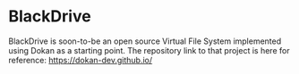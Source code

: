# BlackDrive

BlackDrive is soon-to-be an open source Virtual File System implemented using Dokan as a starting point.
The repository link to that project is here for reference: https://dokan-dev.github.io/
